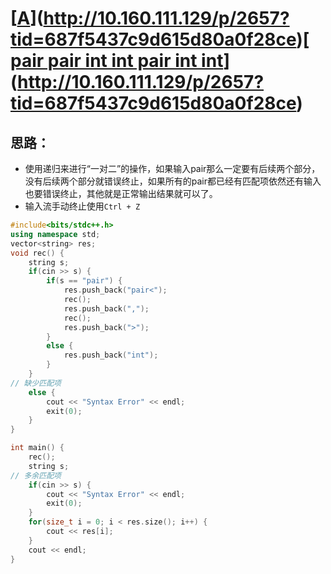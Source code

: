 # **[[A](http://10.160.111.129/p/2657?tid=687f5437c9d615d80a0f28ce)](http://10.160.111.129/p/2657?tid=687f5437c9d615d80a0f28ce)**[ [ pair pair int int pair int int](http://10.160.111.129/p/2657?tid=687f5437c9d615d80a0f28ce)](http://10.160.111.129/p/2657?tid=687f5437c9d615d80a0f28ce)

## 思路：

- 使用递归来进行“一对二”的操作，如果输入pair那么一定要有后续两个部分，没有后续两个部分就错误终止，如果所有的pair都已经有匹配项依然还有输入也要错误终止，其他就是正常输出结果就可以了。
- 输入流手动终止使用`Ctrl + Z`

```cpp
#include<bits/stdc++.h>
using namespace std;
vector<string> res;
void rec() {
    string s;
    if(cin >> s) {
        if(s == "pair") {
            res.push_back("pair<");
            rec();
            res.push_back(",");
            rec();
            res.push_back(">");
        }
        else {
            res.push_back("int");
        }
    }
// 缺少匹配项
    else {
        cout << "Syntax Error" << endl;
        exit(0);
    }
}

int main() {
    rec();
    string s;
// 多余匹配项
    if(cin >> s) {
        cout << "Syntax Error" << endl;
        exit(0);
    }
    for(size_t i = 0; i < res.size(); i++) {
        cout << res[i];
    }
    cout << endl;
}
```